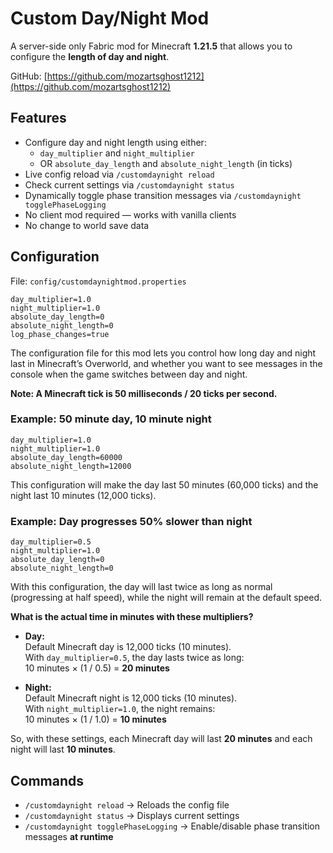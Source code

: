 # Custom Day/Night Mod

A server-side only Fabric mod for Minecraft **1.21.5** that allows you to configure the **length of day and night**.

GitHub: [https://github.com/mozartsghost1212](https://github.com/mozartsghost1212)

## Features

- Configure day and night length using either:
  - `day_multiplier` and `night_multiplier` 
  - OR `absolute_day_length` and `absolute_night_length` (in ticks)
- Live config reload via `/customdaynight reload`
- Check current settings via `/customdaynight status`
- Dynamically toggle phase transition messages via `/customdaynight togglePhaseLogging`
- No client mod required — works with vanilla clients
- No change to world save data

## Configuration

File: `config/customdaynightmod.properties`

```
day_multiplier=1.0
night_multiplier=1.0
absolute_day_length=0
absolute_night_length=0
log_phase_changes=true
```
The configuration file for this mod lets you control how long day and night last in Minecraft’s Overworld, and whether you want to see messages in the console when the game switches between day and night.

**Note: A Minecraft tick is 50 milliseconds / 20 ticks per second.**

### Example: 50 minute day, 10 minute night

```
day_multiplier=1.0
night_multiplier=1.0
absolute_day_length=60000
absolute_night_length=12000
```

This configuration will make the day last 50 minutes (60,000 ticks) and the night last 10 minutes (12,000 ticks).

### Example: Day progresses 50% slower than night

```
day_multiplier=0.5
night_multiplier=1.0
absolute_day_length=0
absolute_night_length=0
```

With this configuration, the day will last twice as long as normal (progressing at half speed), while the night will remain at the default speed.

**What is the actual time in minutes with these multipliers?**

- **Day:**  
  Default Minecraft day is 12,000 ticks (10 minutes).  
  With `day_multiplier=0.5`, the day lasts twice as long:  
  10 minutes × (1 / 0.5) = **20 minutes**

- **Night:**  
  Default Minecraft night is 12,000 ticks (10 minutes).  
  With `night_multiplier=1.0`, the night remains:  
  10 minutes × (1 / 1.0) = **10 minutes**

So, with these settings, each Minecraft day will last **20 minutes** and each night will last **10 minutes**.

## Commands

- `/customdaynight reload` → Reloads the config file
- `/customdaynight status` → Displays current settings
- `/customdaynight togglePhaseLogging` → Enable/disable phase transition messages **at runtime**
